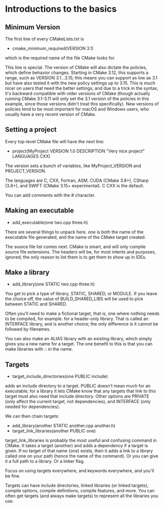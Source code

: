 # Introductions to the basics


## Minimum Version 

The first line of every CMakeLists.txt is
 - cmake_minimum_required(VERSION 3.1)
 
which is the required name of the file CMake looks for. 

This line is special. The version of CMake will also dictate the policies, which define behavior changes. Starting in CMake 3.12, this supports a range, such as VERSION 3.1...3.15; this means you can support as low as 3.1 but have also tested it with the new policy settings up to 3.15. This is much nicer on users that need the better settings, and due to a trick in the syntax, it's backward compatible with older versions of CMake (though actually running CMake 3.1-3.11 will only set the 3.1 version of the policies in this example, since those versions didn't treat this specifically). New versions of policies tend to be most important for macOS and Windows users, who usually have a very recent version of CMake. 

## Setting a project

Every top-level CMake file will have the next line:
 
 - project(MyProject VERSION 1.0 DESCRIPTION "Very nice project" LANGUAGES CXX)
 
 The version sets a bunch of variables, like MyProject_VERSION and PROJECT_VERSION.
 
 The languages are C, CXX, Fortran, ASM, CUDA (CMake 3.8+), CSharp (3.8+), and SWIFT (CMake 3.15+ experimental). C CXX is the default. 
 
 You can add comments with the # character. 
 
 ## Making an executable
 
 - add_executable(one two.cpp three.h)
 
There are several things to unpack here. one is both the name of the executable file generated, and the name of the CMake target created. 

The source file list comes next. CMake is smart, and will only compile source file extensions. The headers will be, for most intents and purposes, ignored; the only reason to list them is to get them to show up in IDEs. 

## Make a library

 - add_library(one STATIC two.cpp three.h)
 
You get to pick a type of library, STATIC, SHARED, or MODULE. If you leave the choice off, the value of BUILD_SHARED_LIBS will be used to pick between STATIC and SHARED. 

Often you'll need to make a fictional target, that is, one where nothing needs to be compiled, for example. for a header-only library. That is called an INTERFACE library, and is another choice; the only difference is it cannot be followed by filenames. 

You can also make an ALIAS library with an existing library, which simply gives you a new name for a target. The one benefit to this is that you can make libraries with :: in the name. 

## Targets

 - target_include_directories(one PUBLIC include)
 
adds an include directory to a target. PUBLIC doesn't mean much for an executable; for a library it lets CMake know that any targets that link to this target must also need that include directory. Other options are PRIVATE (only affect the current target, not dependencies), and INTERFACE (only needed for dependencies). 

We can then chain targets:

 - add_library(another STATIC another.cpp another.h)
 - target_link_libraries(another PUBLIC one)
 
target_link_libraries is probably the most useful and confusing command in CMake. It takes a target (another) and adds a dependency if a target is given. If no target of that name (one) exists, then it adds a link to a library called one on your path (hence the name of the command). Or you can give it a full path to a library. Or a linker flag. 

Focus on using targets everywhere, and keywords everywhere, and you'll be fine. 

Targets can have include directories, linked libraries (or linked targets), compile options, compile definitions, compile features, and more. You can often get targets (and always make targets) to represent all the libraries you use. 


